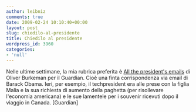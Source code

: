 ```yaml
---
author: leibniz
comments: true
date: 2009-02-24 10:10:40+00:00
layout: post
slug: chiedilo-al-presidente
title: Chiedilo al presidente
wordpress_id: 3960
categories:
- 'null'
---
```


Nelle ultime settimane, la mia rubrica preferita è [All the president's emails](http://www.guardian.co.uk/world/2009/feb/23/barack-obama-blackberry-emails) di Oliver Burkeman per il Guardian. Cioè una finta corrispondenza via email di Barack Obama. Ieri, per esempio, il techpresident era alle prese con la figlia Malia e la sua richiesta di aumento della paghetta (per risollevare l'economia americana) e le sue lamentele per i souvenir ricevuti dopo il viaggio in Canada. [Guardian]
